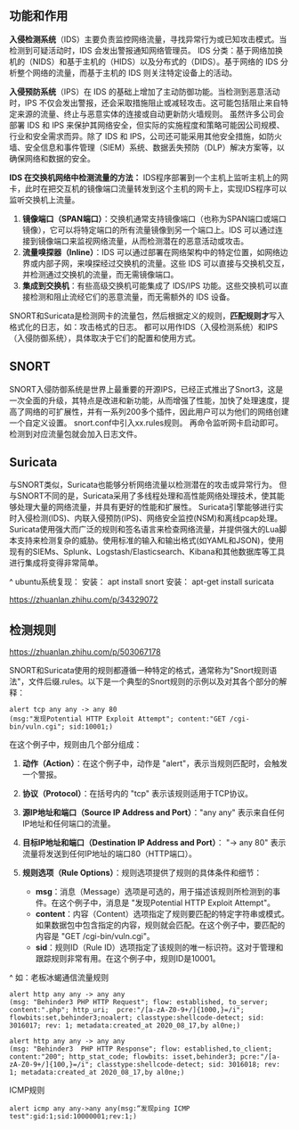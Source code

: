 ## **功能和作用**
**入侵检测系统**（IDS）主要负责监控网络流量，寻找异常行为或已知攻击模式。当检测到可疑活动时，IDS 会发出警报通知网络管理员。
IDS 分类：基于网络加换机的（NIDS）和基于主机的（HIDS）以及分布式的（DIDS）。基于网络的 IDS 分析整个网络的流量，而基于主机的 IDS 则关注特定设备上的活动。

**入侵预防系统**（IPS）在 IDS 的基础上增加了主动防御功能。当检测到恶意活动时，IPS 不仅会发出警报，还会采取措施阻止或减轻攻击。这可能包括阻止来自特定来源的流量、终止与恶意实体的连接或自动更新防火墙规则。
虽然许多公司会部署 IDS 和 IPS 来保护其网络安全，但实际的实施程度和策略可能因公司规模、行业和安全需求而异。除了 IDS 和 IPS，公司还可能采用其他安全措施，如防火墙、安全信息和事件管理（SIEM）系统、数据丢失预防（DLP）解决方案等，以确保网络和数据的安全。

**IDS 在交换机网络中检测流量的方法：**
IDS程序部署到一个主机上监听主机上的网卡，此时在把交互机的镜像端口流量转发到这个主机的网卡上，实现IDS程序可以监听交换机上流量。
1. **镜像端口（SPAN端口）**：交换机通常支持镜像端口（也称为SPAN端口或端口镜像），它可以将特定端口的所有流量镜像到另一个端口上。IDS 可以通过连接到镜像端口来监视网络流量，从而检测潜在的恶意活动或攻击。
2. **流量嗅探器（Inline）**：IDS 可以通过部署在网络架构中的特定位置，如网络边界或内部子网，来嗅探经过交换机的流量。这些 IDS 可以直接与交换机交互，并检测通过交换机的流量，而无需镜像端口。
3. **集成到交换机**：有些高级交换机可能集成了 IDS/IPS 功能。这些交换机可以直接检测和阻止流经它们的恶意流量，而无需额外的 IDS 设备。



SNORT和Suricata是检测网卡的流量包，然后根据定义的规则，**匹配规则才**写入格式化的日志，如：攻击格式的日志。
都可以用作IDS（入侵检测系统）和IPS（入侵防御系统），具体取决于它们的配置和使用方式。
## **SNORT**
SNORT入侵防御系统是世界上最重要的开源IPS，已经正式推出了Snort3，这是一次全面的升级，其特点是改进和新功能，从而增强了性能，加快了处理速度，提高了网络的可扩展性，并有一系列200多个插件，因此用户可以为他们的网络创建一个自定义设置。
snort.conf中引入xx.rules规则。
再命令监听网卡启动即可。
检测到对应流量包就会加入日志文件。

## **Suricata**
与SNORT类似，Suricata也能够分析网络流量以检测潜在的攻击或异常行为。
但与SNORT不同的是，Suricata采用了多线程处理和高性能网络处理技术，使其能够处理大量的网络流量，并具有更好的性能和扩展性。
Suricata引擎能够进行实时入侵检测(IDS)、内联入侵预防(IPS)、网络安全监控(NSM)和离线pcap处理。Suricata使用强大而广泛的规则和签名语言来检查网络流量，并提供强大的Lua脚本支持来检测复杂的威胁。使用标准的输入和输出格式(如YAML和JSON)，使用现有的SIEMs、Splunk、Logstash/Elasticsearch、Kibana和其他数据库等工具进行集成将变得非常简单。

^
ubuntu系统复现：
安装：
apt install snort
安装：
apt-get install suricata

<https://zhuanlan.zhihu.com/p/34329072>

## **检测规则**
<https://zhuanlan.zhihu.com/p/503067178>



SNORT和Suricata使用的规则都遵循一种特定的格式，通常称为"Snort规则语法"，文件后缀.rules。以下是一个典型的Snort规则的示例以及对其各个部分的解释：

```
alert tcp any any -> any 80 
(msg:"发现Potential HTTP Exploit Attempt"; content:"GET /cgi-bin/vuln.cgi"; sid:10001;)
```

在这个例子中，规则由几个部分组成：

1. **动作（Action）**：在这个例子中，动作是 "alert"，表示当规则匹配时，会触发一个警报。

2. **协议（Protocol）**：在括号内的 "tcp" 表示该规则适用于TCP协议。

3. **源IP地址和端口（Source IP Address and Port）**："any any" 表示来自任何IP地址和任何端口的流量。

4. **目标IP地址和端口（Destination IP Address and Port）**： "-> any 80" 表示流量将发送到任何IP地址的端口80（HTTP端口）。

5. **规则选项（Rule Options）**：规则选项提供了规则的具体条件和细节：

   * **msg**：消息（Message）选项是可选的，用于描述该规则所检测到的事件。在这个例子中，消息是 "发现Potential HTTP Exploit Attempt"。
   * **content**：内容（Content）选项指定了规则要匹配的特定字符串或模式。如果数据包中包含指定的内容，规则就会匹配。在这个例子中，要匹配的内容是 "GET /cgi-bin/vuln.cgi"。
   * **sid**：规则ID（Rule ID）选项指定了该规则的唯一标识符。这对于管理和跟踪规则非常有用。在这个例子中，规则ID是10001。

^
如：老板冰蝎通信流量规则
```
alert http any any -> any any  
(msg: "Behinder3 PHP HTTP Request"; flow: established, to_server; content:".php"; http_uri;  pcre:"/[a-zA-Z0-9+/]{1000,}=/i"; flowbits:set,behinder3;noalert; classtype:shellcode-detect; sid: 3016017; rev: 1; metadata:created_at 2020_08_17,by al0ne;)

alert http any any -> any any 
(msg: "Behinder3  PHP HTTP Response"; flow: established,to_client; content:"200"; http_stat_code; flowbits: isset,behinder3; pcre:"/[a-zA-Z0-9+/]{100,}=/i"; classtype:shellcode-detect; sid: 3016018; rev: 1; metadata:created_at 2020_08_17,by al0ne;)

```

ICMP规则
```
alert icmp any any->any any(msg:“发现ping ICMP test":gid:1;sid:10000001;rev:1;)
```